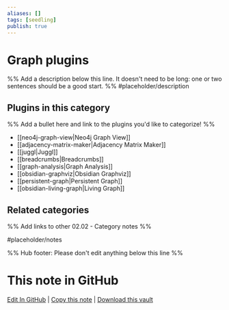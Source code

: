 ```yaml
---
aliases: []
tags: [seedling]
publish: true
---
```


# Graph plugins

%% Add a description below this line. It doesn't need to be long: one or two sentences should be a good start. %%
#placeholder/description

## Plugins in this category

%% Add a bullet here and link to the plugins you'd like to categorize! %%

- [[neo4j-graph-view|Neo4j Graph View]]
- [[adjacency-matrix-maker|Adjacency Matrix Maker]]
- [[juggl|Juggl]]
- [[breadcrumbs|Breadcrumbs]]
- [[graph-analysis|Graph Analysis]]
- [[obsidian-graphviz|Obsidian Graphviz]]
- [[persistent-graph|Persistent Graph]]
- [[obsidian-living-graph|Living Graph]]

## Related categories

%% Add links to other 02.02 - Category notes %%

#placeholder/notes

%% Hub footer: Please don't edit anything below this line %%

# This note in GitHub

<span class="git-footer">[Edit In GitHub](https://github.dev/obsidian-community/obsidian-hub/blob/main/02%20-%20Community%20Expansions/02.01%20Plugins%20by%20Category/Graph%20plugins.md "git-hub-edit-note") | [Copy this note](https://raw.githubusercontent.com/obsidian-community/obsidian-hub/main/02%20-%20Community%20Expansions/02.01%20Plugins%20by%20Category/Graph%20plugins.md "git-hub-copy-note") | [Download this vault](https://github.com/obsidian-community/obsidian-hub/archive/refs/heads/main.zip "git-hub-download-vault") </span>
